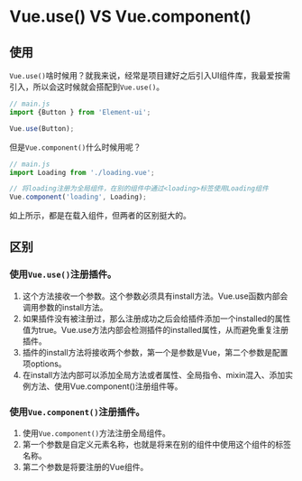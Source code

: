 # Vue.use()  VS  Vue.component()

## 使用

`Vue.use()`啥时候用？就我来说，经常是项目建好之后引入UI组件库，我最爱按需引入，所以会这时候就会搭配到`Vue.use()`。

```js
// main.js
import {Button } from 'Element-ui';

Vue.use(Button);
```

但是`Vue.component()`什么时候用呢？

```js
// main.js
import Loading from './loading.vue';

// 将loading注册为全局组件，在别的组件中通过<loading>标签使用Loading组件 
Vue.component('loading', Loading);
```

如上所示，都是在载入组件，但两者的区别挺大的。



## 区别

### 使用`Vue.use()`注册插件。

1. 这个方法接收一个参数。这个参数必须具有install方法。Vue.use函数内部会调用参数的install方法。
2. 如果插件没有被注册过，那么注册成功之后会给插件添加一个installed的属性值为true。Vue.use方法内部会检测插件的installed属性，从而避免重复注册插件。
3. 插件的install方法将接收两个参数，第一个是参数是Vue，第二个参数是配置项options。
4. 在install方法内部可以添加全局方法或者属性、全局指令、mixin混入、添加实例方法、使用Vue.component()注册组件等。



### 使用`Vue.component()`注册插件。

1. 使用`Vue.component()`方法注册全局组件。
2. 第一个参数是自定义元素名称，也就是将来在别的组件中使用这个组件的标签名称。
3. 第二个参数是将要注册的Vue组件。
